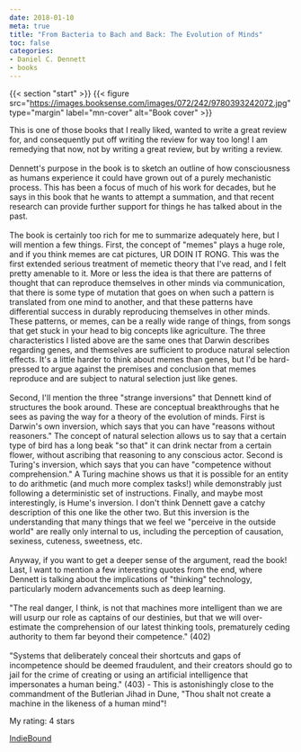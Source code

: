 ```yaml
---
date: 2018-01-10
meta: true
title: "From Bacteria to Bach and Back: The Evolution of Minds"
toc: false
categories:
- Daniel C. Dennett
- books
---
```


{{< section "start" >}}
{{< figure src="https://images.booksense.com/images/072/242/9780393242072.jpg" type="margin" label="mn-cover" alt="Book cover" >}}

This is one of those books that I really liked, wanted to write a great review for, and consequently put off writing the review for way too long! I am remedying that now, not by writing a great review, but by writing a review.<br /><br />Dennett's purpose in the book is to sketch an outline of how consciousness as humans experience it could have grown out of a purely mechanistic process. This has been a focus of much of his work for decades, but he says in this book that he wants to attempt a summation, and that recent research can provide further support for things he has talked about in the past.<br /><br />The book is certainly too rich for me to summarize adequately here, but I will mention a few things. First, the concept of "memes" plays a huge role, and if you think memes are cat pictures, UR DOIN IT RONG. This was the first extended serious treatment of memetic theory that I've read, and I felt pretty amenable to it. More or less the idea is that there are patterns of thought that can reproduce themselves in other minds via communication, that there is some type of mutation that goes on when such a pattern is translated from one mind to another, and that these patterns have differential success in durably reproducing themselves in other minds. These patterns, or memes, can be a really wide range of things, from songs that get stuck in your head to big concepts like agriculture. The three characteristics I listed above are the same ones that Darwin describes regarding genes, and themselves are sufficient to produce natural selection effects. It's a little harder to think about memes than genes, but I'd be hard-pressed to argue against the premises and conclusion that memes reproduce and are subject to natural selection just like genes.<br /><br />Second, I'll mention the three "strange inversions" that Dennett kind of structures the book around. These are conceptual breakthroughs that he sees as paving the way for a theory of the evolution of minds. First is Darwin's own inversion, which says that you can have "reasons without reasoners." The concept of natural selection allows us to say that a certain type of bird has a long beak "so that" it can drink nectar from a certain flower, without ascribing that reasoning to any conscious actor. Second is Turing's inversion, which says that you can have "competence without comprehension." A Turing machine shows us that it is possible for an entity to do arithmetic (and much more complex tasks!) while demonstrably just following a deterministic set of instructions. Finally, and maybe most interestingly, is Hume's inversion. I don't think Dennett gave a catchy description of this one like the other two. But this inversion is the understanding that many things that we feel we "perceive in the outside world" are really only internal to us, including the perception of causation, sexiness, cuteness, sweetness, etc.<br /><br />Anyway, if you want to get a deeper sense of the argument, read the book! Last, I want to mention a few interesting quotes from the end, where Dennett is talking about the implications of "thinking" technology, particularly modern advancements such as deep learning.<br /><br />"The real danger, I think, is not that machines more intelligent than we are will usurp our role as captains of our destinies, but that we will over-estimate the comprehension of our latest thinking tools, prematurely ceding authority to them far beyond their competence." (402)<br /><br />"Systems that deliberately conceal their shortcuts and gaps of incompetence should be deemed fraudulent, and their creators should go to jail for the crime of creating or using an artificial intelligence that impersonates a human being." (403) - This is astonishingly close to the commandment of the Butlerian Jihad in Dune, "Thou shalt not create a machine in the likeness of a human mind"!

My rating: 4 stars  

[IndieBound](https://www.indiebound.org/book/9780393242072)
